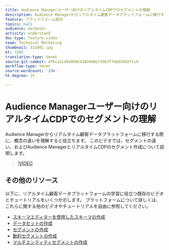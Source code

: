 ```yaml
---
title: Audience Managerユーザー向けのリアルタイムCDPでのセグメントの理解
description: Audience Managerからリアルタイム顧客データプラットフォームに移行する際に、概念の違いを理解すると役立ちます。 このビデオでは、セグメントの違い、およびAudience ManagerとリアルタイムCDPのセグメント作成について説明します。
feature: プラットフォーム統合
topics: null
audience: marketer
activity: understand
doc-type: feature video
team: Technical Marketing
thumbnail: 331901.jpg
kt: 7205
translation-type: tm+mt
source-git-commit: 4f6c2ac49e0b05438e040e73963f7ebb5b02fcc0
workflow-type: tm+mt
source-wordcount: '194'
ht-degree: 1%

---
```



# Audience Managerユーザー向けのリアルタイムCDPでのセグメントの理解

Audience Managerからリアルタイム顧客データプラットフォームに移行する際に、概念の違いを理解すると役立ちます。 このビデオでは、セグメントの違い、およびAudience ManagerとリアルタイムCDPのセグメント作成について説明します。

>[!VIDEO](https://video.tv.adobe.com/v/331901/?quality=12&learn=on)

## その他のリソース

以下に、リアルタイム顧客データプラットフォームの学習に役立つ既存のビデオとチュートリアルをいくつか示します。 プラットフォームについて詳しくは、これらに関する他のビデオやチュートリアルを自由に参照してください。

* [スキーマエディターを使用したスキーマの作成](https://experienceleague.adobe.com/docs/experience-platform/xdm/tutorials/create-schema-ui.html?lang=en#getting-started)
* [データセットの作成](https://experienceleague.adobe.com/docs/platform-learn/getting-started-for-data-architects-and-data-engineers/create-datasets.html?lang=en#permissions-required)
* [セグメントの作成](https://experienceleague.adobe.com/docs/platform-learn/tutorials/segments/create-segments.html?lang=en#segments)
* [動的セグメントの作成](https://experienceleague.adobe.com/docs/platform-learn/tutorials/segments/create-dynamic-segments.html?lang=en#segments)
* [マルチエンティティセグメントの作成](https://experienceleague.adobe.com/docs/platform-learn/tutorials/segments/create-multi-entity-segments.html?lang=en#segments)
